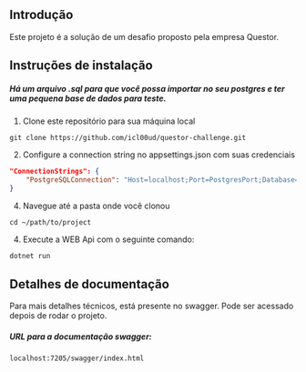 ## Introdução

Este projeto é a solução de um desafio proposto pela empresa Questor.

## Instruções de instalação

<h5>Há um arquivo .sql para que você possa importar no seu postgres e ter uma pequena base de dados para teste.</h5>

1. Clone este repositório para sua máquina local

````git
git clone https://github.com/icl00ud/questor-challenge.git
````
2. Configure a connection string no appsettings.json com suas credenciais

````json
"ConnectionStrings": {
    "PostgreSQLConnection": "Host=localhost;Port=PostgresPort;Database=YourDatabase;User ID=YourUserID;Password=YourPassword;"
}
````

4. Navegue até a pasta onde você clonou

````
cd ~/path/to/project
````

4. Execute a WEB Api com o seguinte comando:

````c#
dotnet run
````

## Detalhes de documentação

Para mais detalhes técnicos, está presente no swagger. Pode ser acessado depois de rodar o projeto.

<h5>URL para a documentação swagger:</h5>

````
localhost:7205/swagger/index.html
````
